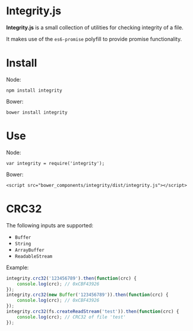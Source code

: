 Integrity.js
===

**Integrity.js** is a small collection of utilities for checking integrity of a file.

It makes use of the `es6-promise` polyfill to provide promise functionality.

Install
==

Node:

```
npm install integrity
```

Bower:

```
bower install integrity
```

Use
==

Node:

```
var integrity = require('integrity');
```

Bower:

```
<script src="bower_components/integrity/dist/integrity.js"></script>
```

CRC32
==

The following inputs are supported:

- `Buffer`
- `String`
- `ArrayBuffer`
- `ReadableStream`

Example:

```javascript
integrity.crc32('123456789').then(function(crc) {
	console.log(crc); // 0xCBF43926
});
integrity.crc32(new Buffer('123456789')).then(function(crc) {
	console.log(crc); // 0xCBF43926
});
integrity.crc32(fs.createReadStream('test')).then(function(crc) {
	console.log(crc); // CRC32 of file 'test'
});
```
